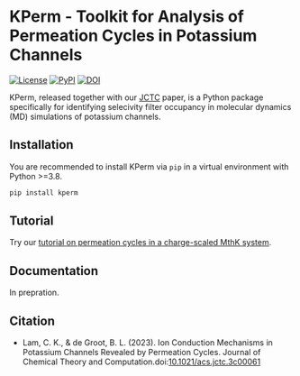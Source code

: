 # KPerm - Toolkit for Analysis of Permeation Cycles in Potassium Channels

[![License](https://img.shields.io/github/license/deGrootLab/KPerm)](https://www.gnu.org/licenses/gpl-3.0.en.html) [![PyPI](https://img.shields.io/pypi/v/kperm?color=green)](https://pypi.org/project/kperm/) [![DOI](https://img.shields.io/badge/DOI-10.1021%2Facs.jctc.3c00061-purple)](https://dx.doi.org/10.1021/acs.jctc.3c00061)

KPerm, released together with our [JCTC](https://dx.doi.org/10.1021/acs.jctc.3c00061) paper, is a Python package specifically for identifying selecivity filter occupancy in molecular dynamics (MD) simulations of potassium channels.

## Installation

You are recommended to install KPerm via `pip` in a virtual environment with Python >=3.8.

```bash
pip install kperm
```

## Tutorial

Try our [tutorial on permeation cycles in a charge-scaled MthK system](./tutorials/charge-scaling/charge-scaling.ipynb).

## Documentation

In prepration.

## Citation

- Lam, C. K., & de Groot, B. L. (2023). Ion Conduction Mechanisms in Potassium Channels Revealed by Permeation Cycles. Journal of Chemical Theory and Computation.doi:[10.1021/acs.jctc.3c00061](https://dx.doi.org/10.1021/acs.jctc.3c00061)
